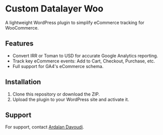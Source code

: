# Custom Datalayer Woo
A lightweight WordPress plugin to simplify eCommerce tracking for WooCommerce.

## Features
- Convert IRR or Toman to USD for accurate Google Analytics reporting.
- Track key eCommerce events: Add to Cart, Checkout, Purchase, etc.
- Full support for GA4's eCommerce schema.

## Installation
1. Clone this repository or download the ZIP.
2. Upload the plugin to your WordPress site and activate it.

## Support
For support, contact [Ardalan Davoudi](https://www.linkedin.com/in/ardalan-davoudi/).
